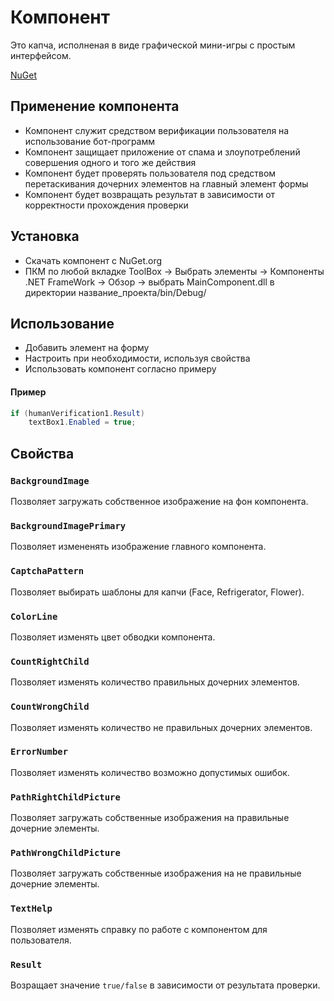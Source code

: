 # Компонент
Это капча, исполненая в виде графической мини-игры с простым интерфейсом.

[NuGet](https://www.nuget.org/packages/HumanVerification)

## Применение компонента

* Компонент служит средством верификации пользователя на использование бот-программ
* Компонент защищает приложение от спама и злоупотреблений совершения одного и того же действия
* Компонент будет проверять пользователя под средством перетаскивания дочерних элементов на главный элемент формы
* Компонент будет возвращать результат в зависимости от корректности прохождения проверки

## Установка

* Скачать компонент с NuGet.org
* ПКМ по любой вкладке ToolBox -> Выбрать элементы -> Компоненты .NET FrameWork -> Обзор -> выбрать MainComponent.dll в директории название_проекта/bin/Debug/ 

## Использование

* Добавить элемент на форму
* Настроить при необходимости, используя свойства
* Использовать компонент согласно примеру
#### Пример
```C#
if (humanVerification1.Result) 
    textBox1.Enabled = true;
```

## Свойства

###	`BackgroundImage`
Позволяет загружать собственное изображение на фон компонента.
###	`BackgroundImagePrimary`
Позволяет измененять изображение главного компонента.
###	`CaptchaPattern`
Позволяет выбирать шаблоны для капчи (Face, Refrigerator, Flower).
###	`ColorLine`
Позволяет изменять цвет обводки компонента.
###	`CountRightChild`
Позволяет изменять количество правильных дочерних элементов.
###	`CountWrongChild`
Позволяет изменять количество не правильных дочерних элементов.
###	`ErrorNumber`
Позволяет изменять количество возможно допустимых ошибок.
###	`PathRightChildPicture`
Позволяет загружать собственные изображения на правильные дочерние элементы.
###	`PathWrongChildPicture`
Позволяет загружать собственные изображения на не правильные дочерние элементы.
###	`TextHelp`
Позволяет изменять справку по работе с компонентом для пользователя.
###	`Result`
Возращает значение `true/false` в зависимости от результата проверки.


